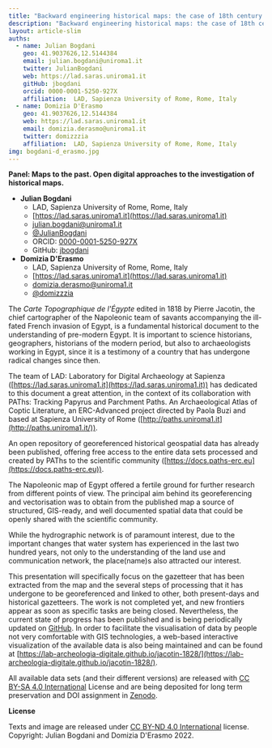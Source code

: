 ```yaml
---
title: "Backward engineering historical maps: the case of 18th century gazetteer of the Napoleonic map of Egypt"
description: "Backward engineering historical maps: the case of 18th century gazetteer of the Napoleonic map of Egypt"
layout: article-slim
auths:
  - name: Julian Bogdani
    geo: 41.9037626,12.5144384
    email: julian.bogdani@uniroma1.it
    twitter: JulianBogdani
    web: https://lad.saras.uniroma1.it
    gitHub: jbogdani
    orcid: 0000-0001-5250-927X
    affiliation:  LAD, Sapienza University of Rome, Rome, Italy
  - name: Domizia D'Erasmo
    geo: 41.9037626,12.5144384
    web: https://lad.saras.uniroma1.it
    email: domizia.derasmo@uniroma1.it
    twitter: domizzzia
    affiliation:  LAD, Sapienza University of Rome, Rome, Italy
img: bogdani-d_erasmo.jpg
---
```



**Panel: Maps to the past. Open digital approaches to the investigation of historical maps.**

- **Julian Bogdani**
  - LAD, Sapienza University of Rome, Rome, Italy
  - [https://lad.saras.uniroma1.it](https://lad.saras.uniroma1.it)
  - [julian.bogdani@uniroma1.it](mailto:julian.bogdani@uniroma1.it)
  - [@JulianBogdani](https://twitter.com/JulianBogdani)
  - ORCID: [0000-0001-5250-927X](https://orcid.org/0000-0001-5250-927X)
  - GitHub: [jbogdani](https://github.com/jbogdani/)
- **Domizia D'Erasmo**
  - LAD, Sapienza University of Rome, Rome, Italy
  - [https://lad.saras.uniroma1.it](https://lad.saras.uniroma1.it)
  - [domizia.derasmo@uniroma1.it](mailto:domizia.derasmo@uniroma1.it)
  - [@domizzzia](https://twitter.com/domizzzia)

The _Carte Topographique de l'Égypte_ edited in 1818 by Pierre Jacotin, the chief cartographer of the Napoleonic team of savants accompanying the ill-fated French invasion of Egypt, is a fundamental historical document to the understanding of pre-modern Egypt. It is important to science historians, geographers, historians of the modern period, but also to archaeologists working in Egypt, since it is a testimony of a country that has undergone radical changes since then.

The team of LAD: Laboratory for Digital Archaeology at Sapienza ([https://lad.saras.uniroma1.it](https://lad.saras.uniroma1.it)) 
has dedicated to this document a great attention, in the context of its collaboration with PAThs: Tracking Papyrus and Parchment Paths. An Archaeological Atlas of Coptic Literature, an ERC-Advanced project directed by Paola Buzi and based at Sapienza University of Rome ([http://paths.uniroma1.it](http://paths.uniroma1.it/)). 

An open repository of georeferenced historical geospatial data has already been published, offering free access to the entire data sets processed and created by PAThs to the scientific community ([https://docs.paths-erc.eu](https://docs.paths-erc.eu)).

The Napoleonic map of Egypt offered a fertile ground for further research from different points of view. The principal aim behind its georeferencing and vectorisation was to obtain from the published map a source of structured, GIS-ready, and well documented spatial data that could be openly shared with the scientific community. 

While the hydrographic network is of paramount interest, due to the important changes that water system has experienced in the last two hundred years, not only to the understanding of the land use and communication network, the place(name)s also attracted our interest. 

This presentation will specifically focus on the gazetteer that has been extracted from the map and the several steps of processing that it has undergone to be georeferenced and linked to other, both present-days and historical gazetteers. The work is not completed yet, and new frontiers appear as soon as specific tasks are being closed. Nevertheless, the current state of progress has been published and is being periodically updated on [GitHub](https://github.com/lab-archeologia-digitale/jacotin-1828). In order to facilitate the visualisation of data by people not very comfortable with GIS technologies, a web-based interactive visualization of the available data is also being maintained and can be found at [https://lab-archeologia-digitale.github.io/jacotin-1828/](https://lab-archeologia-digitale.github.io/jacotin-1828/).

All available data sets (and their different versions) are released with [CC BY-SA 4.0 International](https://github.com/lab-archeologia-digitale/jacotin-1828/blob/master/LICENSE) License and are being deposited for long term preservation and DOI assignment in [Zenodo](https://zenodo.org/badge/latestdoi/484014787).


**License**

Texts and image are released under [CC BY-ND 4.0 International](https://creativecommons.org/licenses/by-nd/4.0/) license. Copyright: Julian Bogdani and Domizia D'Erasmo 2022.
